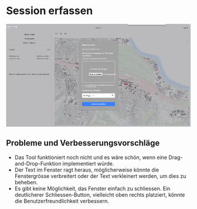 # Session erfassen

![Session erfassen](screenshots/capture_session.png)

## Probleme und Verbesserungsvorschläge

- Das Tool funktioniert noch nicht und es wäre schön, wenn eine Drag-and-Drop-Funktion implementiert würde.
- Der Text im Fenster ragt heraus, möglicherweise könnte die Fenstergrösse verbreitert oder der Text verkleinert werden, um dies zu beheben.
- Es gibt keine Möglichkeit, das Fenster einfach zu schliessen. Ein deutlicherer Schliessen-Button, vielleicht oben rechts platziert, könnte die Benutzerfreundlichkeit verbessern.
